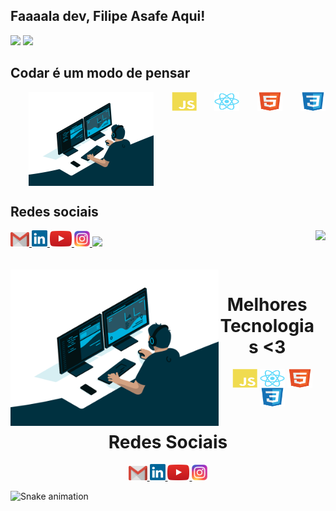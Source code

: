 ## Faaaala dev, Filipe Asafe Aqui!

<div >
  <img height="180em" src="https://github-readme-stats.vercel.app/api?username=LuigiGF&show_icons=true&theme=great-gatsby&include_all_commits=true&count_private=true"/>
  <img height="180em" src="https://github-readme-stats.vercel.app/api/top-langs/?username=LuigiGF&layout=compact&langs_count=16&theme=great-gatsby"/>
</div>

## Codar é um modo de pensar
<div style="display: flex; justify-content: space-between;"> <br>
  <img align="left"height="150" alt="coding-time" src="code.gif">
  <img align="center" height="30" width="40" alt="js-icon"  src="https://raw.githubusercontent.com/devicons/devicon/master/icons/javascript/javascript-plain.svg">
  <img align="center" height="30" width="40" alt="react-icon" src="https://raw.githubusercontent.com/devicons/devicon/master/icons/react/react-original.svg">
  <img align="center" height="30" width="40" alt="html-icon" src="https://raw.githubusercontent.com/devicons/devicon/master/icons/html5/html5-original.svg">
  <img align="center" height="30" width="40" alt="css-icon" src="https://raw.githubusercontent.com/devicons/devicon/master/icons/css3/css3-original.svg">
  
  
</div>

## Redes sociais
<div>
  <a href = "mailto: filipeasafe.a.matos@gmail.com">
    <img width="30" src="gmail.svg">
  </a>
  <a href = "https://www.linkedin.com/in/filipe-asafe-abreu-matos-087350216/">
    <img width="25" src="linkedin.svg">
  </a>
  <a href = "https://www.youtube.com/lipsrx">
    <img width="35" src="youtube.svg">
  </a>
  <a href = "https://instagram.com/lipeasafee?igshid=YmMyMTA2M2Y=">
    <img width="25" src="instagram.png">
  </a>

  <img  height="180em" src="https://github-readme-stats.vercel.app/api?username=LuigiGF&show_icons=true&theme=great-gatsby&include_all_commits=true&count_private=true"/>
  <img align="right" height="180em" src="https://github-readme-stats.vercel.app/api/top-langs/?username=LuigiGF&layout=compact&langs_count=16&theme=great-gatsby"/>
</div>
<br>

<div  align="center"> 
  <div style="display: inline_block"><br>
    <img align="left" height="250" alt="coding-time" src="code.gif">
    <h1 align="center">Melhores Tecnologias <3</h1>
    <img align="center" height="30" width="40" alt="js-icon"  src="https://raw.githubusercontent.com/devicons/devicon/master/icons/javascript/javascript-plain.svg">
    <img align="center" height="30" width="40" alt="react-icon" src="https://raw.githubusercontent.com/devicons/devicon/master/icons/react/react-original.svg">
    <img align="center" height="30" width="40" alt="html-icon" src="https://raw.githubusercontent.com/devicons/devicon/master/icons/html5/html5-original.svg">
    <img align="center" height="30" width="40" alt="css-icon" src="https://raw.githubusercontent.com/devicons/devicon/master/icons/css3/css3-original.svg">
    
   </div>


  <h1 align="center">Redes Sociais</h1>
    <a href = "mailto: filipeasafe.a.matos@gmail.com">
      <img width="30" src="gmail.svg">
    </a>
    <a href = "https://www.linkedin.com/in/filipe-asafe-abreu-matos-087350216/">
      <img width="25" src="linkedin.svg">
    </a>
    <a href = "https://www.youtube.com/lipsrx">
      <img width="35" src="youtube.svg">
    </a>
    <a href = "https://instagram.com/lipeasafee?igshid=YmMyMTA2M2Y=">
      <img width="25" src="instagram.png">
    </a>
</div>

![Snake animation](https://github.com/FilipeAsafe/FilipeAsafe/blob/output/github-contribution-grid-snake.svg)
